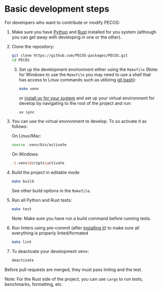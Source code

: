 # Basic development steps

For developers who want to contribute or modify PECOS:

1. Make sure you have [Python](https://www.python.org/downloads/) and [Rust](https://www.rust-lang.org/tools/install) installed for you system (although you can get away with developing in one or the other).

2. Clone the repository:
   ```sh
   git clone https://github.com/PECOS-packages/PECOS.git
   cd PECOS
   ```

   3. Set up the development environment either using the `Makefile` (Note: for Windows to use the `Makefile` you may need to use a shell that has access to Linux commands such as utilizing [git bash](https://gitforwindows.org/)):
      ```sh
      make venv
      ```

      or [install uv for your system](https://docs.astral.sh/uv/getting-started/installation/) and set up your virtual 
      environment for develop by navigating to the root of the project and run:

      ```sh
      uv sync
      ```

4. You can use the virtual environment to develop. To so activate it as follows:

    On Linux/Mac:
    ```sh
    source .venv/bin/activate
    ```

    On Windows:
    ```sh
    .\.venv\Scripts\activate
    ```

5. Build the project in editable mode
    ```sh
   make build
   ```
   See other build options in the `Makefile`.

6. Run all Python and Rust tests:
   ```sh
   make test
   ```
   Note: Make sure you have run a build command before running tests.

7. Run linters using pre-commit (after [installing it](https://pre-commit.com/)) to make sure all everything is properly linted/formated
   ```sh
   make lint
   ```

8. To deactivate your development venv:
    ```sh
    deactivate
    ```

Before pull requests are merged, they must pass linting and the test.

Note: For the Rust side of the project, you can use `cargo` to run tests, benchmarks, formatting, etc.

